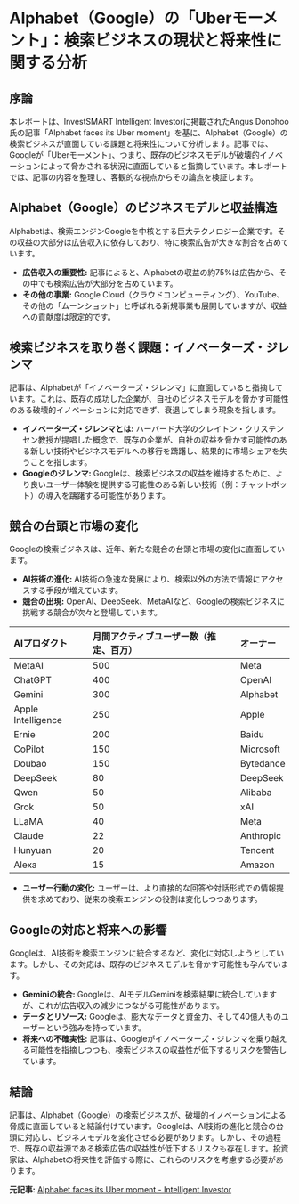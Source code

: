 # Alphabet（Google）の「Uberモーメント」：検索ビジネスの現状と将来性に関する分析

## 序論

本レポートは、InvestSMART Intelligent Investorに掲載されたAngus Donohoo氏の記事「Alphabet faces its Uber moment」を基に、Alphabet（Google）の検索ビジネスが直面している課題と将来性について分析します。記事では、Googleが「Uberモーメント」、つまり、既存のビジネスモデルが破壊的イノベーションによって脅かされる状況に直面していると指摘しています。本レポートでは、記事の内容を整理し、客観的な視点からその論点を検証します。

## Alphabet（Google）のビジネスモデルと収益構造

Alphabetは、検索エンジンGoogleを中核とする巨大テクノロジー企業です。その収益の大部分は広告収入に依存しており、特に検索広告が大きな割合を占めています。

* **広告収入の重要性:** 記事によると、Alphabetの収益の約75%は広告から、その中でも検索広告が大部分を占めています。
* **その他の事業:** Google Cloud（クラウドコンピューティング）、YouTube、その他の「ムーンショット」と呼ばれる新規事業も展開していますが、収益への貢献度は限定的です。

## 検索ビジネスを取り巻く課題：イノベーターズ・ジレンマ

記事は、Alphabetが「イノベーターズ・ジレンマ」に直面していると指摘しています。これは、既存の成功した企業が、自社のビジネスモデルを脅かす可能性のある破壊的イノベーションに対応できず、衰退してしまう現象を指します。

* **イノベーターズ・ジレンマとは:** ハーバード大学のクレイトン・クリステンセン教授が提唱した概念で、既存の企業が、自社の収益を脅かす可能性のある新しい技術やビジネスモデルへの移行を躊躇し、結果的に市場シェアを失うことを指します。
* **Googleのジレンマ:** Googleは、検索ビジネスの収益を維持するために、より良いユーザー体験を提供する可能性のある新しい技術（例：チャットボット）の導入を躊躇する可能性があります。

## 競合の台頭と市場の変化

Googleの検索ビジネスは、近年、新たな競合の台頭と市場の変化に直面しています。

* **AI技術の進化:** AI技術の急速な発展により、検索以外の方法で情報にアクセスする手段が増えています。
* **競合の出現:** OpenAI、DeepSeek、MetaAIなど、Googleの検索ビジネスに挑戦する競合が次々と登場しています。

 | AIプロダクト | 月間アクティブユーザー数（推定、百万） | オーナー |
 | :-------------------- | :------------------------------------ | :------------- |
 | MetaAI | 500 | Meta |
 | ChatGPT | 400 | OpenAI |
 | Gemini | 300 | Alphabet |
 | Apple Intelligence | 250 | Apple |
 | Ernie | 200 | Baidu |
 | CoPilot | 150 | Microsoft |
 | Doubao | 150 | Bytedance |
 | DeepSeek | 80 | DeepSeek |
 | Qwen | 50 | Alibaba |
 | Grok | 50 | xAI |
 | LLaMA | 40 | Meta |
 | Claude | 22 | Anthropic |
 | Hunyuan | 20 | Tencent |
 | Alexa | 15 | Amazon |

* **ユーザー行動の変化:** ユーザーは、より直接的な回答や対話形式での情報提供を求めており、従来の検索エンジンの役割は変化しつつあります。

## Googleの対応と将来への影響

Googleは、AI技術を検索エンジンに統合するなど、変化に対応しようとしています。しかし、その対応は、既存のビジネスモデルを脅かす可能性も孕んでいます。

* **Geminiの統合:** Googleは、AIモデルGeminiを検索結果に統合していますが、これが広告収入の減少につながる可能性があります。
* **データとリソース:** Googleは、膨大なデータと資金力、そして40億人ものユーザーという強みを持っています。
* **将来への不確実性:** 記事は、Googleがイノベーターズ・ジレンマを乗り越える可能性を指摘しつつも、検索ビジネスの収益性が低下するリスクを警告しています。

## 結論

記事は、Alphabet（Google）の検索ビジネスが、破壊的イノベーションによる脅威に直面していると結論付けています。Googleは、AI技術の進化と競合の台頭に対応し、ビジネスモデルを変化させる必要があります。しかし、その過程で、既存の収益源である検索広告の収益性が低下するリスクも存在します。投資家は、Alphabetの将来性を評価する際に、これらのリスクを考慮する必要があります。


**元記事:** [Alphabet faces its Uber moment - Intelligent Investor](https://www.intelligentinvestor.com.au/investment-news/alphabet-faces-its-uber-moment/154393)